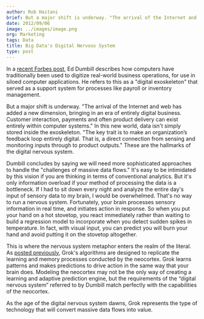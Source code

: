 ```yaml
---
author: Rob Haitani
brief: But a major shift is underway. "The arrival of the Internet and web has added a new dimension, bringing in an era of entirely digital business. Customer
date: 2012/09/06
image: ../images/image.png
org: Marketing
tags: Data
title: Big Data's Digital Nervous System
type: post
---
```


In a
[recent Forbes post](http://www.forbes.com/sites/oreillymedia/2012/09/04/big-data-is-creating-a-digital-nervous-system/),
Ed Dumbill describes how
computers have traditionally been used to digitize real-world business
operations, for use in siloed computer applications.  He refers to this as a
"digital exoskeleton" that served as a support system for processes like
payroll or inventory management.

But a major shift is underway.  "The arrival of the Internet and web has added a
new dimension, bringing in an era of entirely digital business. Customer
interaction, payments and often product delivery can exist entirely within
computer systems."  In this new world, data isn't simply stored  inside the
exoskeleton.  "The key trait is to make an organization’s feedback loop entirely
digital. That is, a direct connection from sensing and monitoring inputs through
to product outputs."  These are the hallmarks of the digital nervous system.

Dumbill concludes by saying we will need more sophisticated approaches to handle
the "challenges of massive data flows."  It's easy to be intimidated by this
vision if you are thinking in terms of conventional analytics. But it's only
information overload if your method of processing the data is a bottleneck.  If
I had to sit down every night and analyze the entire day's input of sensory data
to my brain, I would be overwhelmed. That's no way to run a nervous system.
Fortunately, your brain processes sensory information in real time, and
initiates action in response. So when you put your hand on a hot stovetop, you
react immediately rather than waiting to build a regression model to incorporate
when you detect sudden spikes in temperature.  In fact, with visual input, you
can predict you will burn your hand and avoid putting it on the stovetop
altogether.

This is where the nervous system metaphor enters the realm of the literal. As
[posted previously](/blog/2012/08/27/the-problem-of-representation/), Grok's
algorithms are designed to replicate the learning and memory processes conducted
by the neocortex.  Grok learns patterns and makes predictions to drive action in
the same way that your brain does. Modeling the neocortex may not be the only
way of creating a learning and adaptive prediction engine, but the requirements
of the “digital nervous system” referred to by Dumbill match perfectly with the
capabilities of the neocortex.

As the age of the digital nervous system dawns, Grok represents the type of
technology that will convert massive data flows into value.

